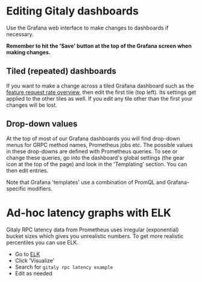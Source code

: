 # Editing Gitaly dashboards

Use the Grafana web interface to make changes to dashboards if
necessary.

**Remember to hit the 'Save' button at the top of the Grafana screen when making changes.**

## Tiled (repeated) dashboards

If you want to make a change across a tiled Grafana dashboard such as
the [feature request rate
overview](https://dashboards.gitlab.net/d/000000198/gitaly-features-overview?orgId=1),
then edit the first tile (top left). Its settings get applied to the
other tiles as well. If you edit any tile other than the first your
changes will be lost.

## Drop-down values

At the top of most of our Grafana dashboards you will find drop-down menus
for GRPC method names, Prometheus jobs etc. The possible values in these
drop-downs are defined with Prometheus queries. To see or change these
queries, go into the dashboard's global settings (the gear icon at the
top of the page) and look in the 'Templating' section. You can then edit
entries.

Note that Grafana 'templates' use a combination of PromQL and
Grafana-specific modifiers.

# Ad-hoc latency graphs with ELK

Gitaly RPC latency data from Prometheus uses irregular (exponential)
bucket sizes which gives you unrealistic numbers. To get more realistic
percentiles you can use ELK.

-   Go to [ELK](https://log.gitlab.net)
-   Click 'Visualize'
-   Search for `gitaly rpc latency example`
-   Edit as needed
